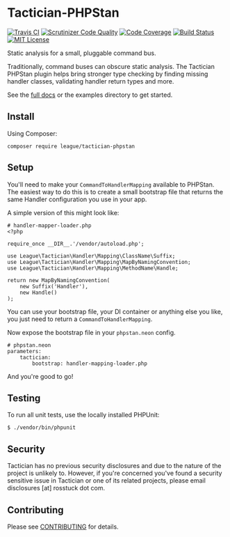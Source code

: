 # Tactician-PHPStan

[![Travis CI](https://api.travis-ci.org/thephpleague/tactician-phpstan.svg?branch=master)](https://travis-ci.org/thephpleague/tactician-phpstan)
[![Scrutinizer Code Quality](https://scrutinizer-ci.com/g/thephpleague/tactician-phpstan/badges/quality-score.png?b=master)](https://scrutinizer-ci.com/g/thephpleague/tactician-phpstan/?branch=master)
[![Code Coverage](https://scrutinizer-ci.com/g/thephpleague/tactician-phpstan/badges/coverage.png?b=master)](https://scrutinizer-ci.com/g/thephpleague/tactician-phpstan/?branch=master)
[![Build Status](https://scrutinizer-ci.com/g/thephpleague/tactician-phpstan/badges/build.png?b=master)](https://scrutinizer-ci.com/g/thephpleague/tactician-phpstan/build-status/master)
[![MIT License](https://img.shields.io/badge/license-MIT-brightgreen.svg)](https://github.com/thephpleague/tactician-phpstan/blob/master/LICENSE)

Static analysis for a small, pluggable command bus.

Traditionally, command buses can obscure static analysis. The Tactician PHPStan plugin helps bring stronger type checking by finding missing handler classes, validating handler return types and more.

See the [full docs](http://tactician.thephpleague.com) or the examples directory to get started.

## Install

Using Composer:

`composer require league/tactician-phpstan`

## Setup
You'll need to make your `CommandToHandlerMapping` available to PHPStan. The easiest way to do this is to create a small bootstrap file that returns the same Handler configuration you use in your app. 

A simple version of this might look like:

~~~
# handler-mapper-loader.php
<?php

require_once __DIR__.'/vendor/autoload.php';

use League\Tactician\Handler\Mapping\ClassName\Suffix;
use League\Tactician\Handler\Mapping\MapByNamingConvention;
use League\Tactician\Handler\Mapping\MethodName\Handle;

return new MapByNamingConvention(
    new Suffix('Handler'),
    new Handle()
);
~~~

You can use your bootstrap file, your DI container or anything else you like, you just need to return a `CommandToHandlerMapping`.

Now expose the bootstrap file in your `phpstan.neon` config. 

~~~
# phpstan.neon
parameters:
    tactician:
        bootstrap: handler-mapping-loader.php
~~~

And you're good to go!

## Testing
To run all unit tests, use the locally installed PHPUnit:

~~~
$ ./vendor/bin/phpunit
~~~

## Security
Tactician has no previous security disclosures and due to the nature of the project is unlikely to. However, if you're concerned you've found a security sensitive issue in Tactician or one of its related projects, please email disclosures [at] rosstuck dot com.

## Contributing

Please see [CONTRIBUTING](CONTRIBUTING.md) for details.
